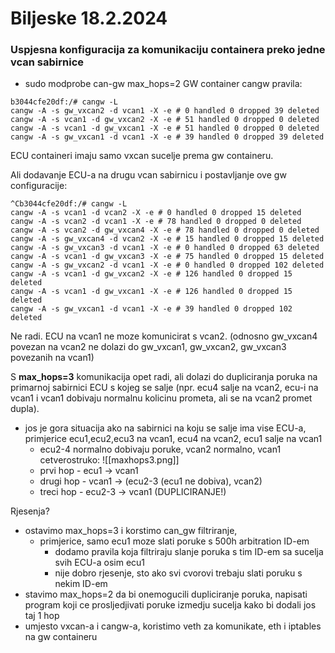 
# Biljeske 18.2.2024

### Uspjesna konfiguracija za komunikaciju containera preko jedne vcan sabirnice

- sudo modprobe can-gw max_hops=2
GW container cangw pravila:
```
b3044cfe20df:/# cangw -L
cangw -A -s gw_vxcan2 -d vcan1 -X -e # 0 handled 0 dropped 39 deleted
cangw -A -s vcan1 -d gw_vxcan2 -X -e # 51 handled 0 dropped 0 deleted
cangw -A -s vcan1 -d gw_vxcan1 -X -e # 51 handled 0 dropped 0 deleted
cangw -A -s gw_vxcan1 -d vcan1 -X -e # 39 handled 0 dropped 39 deleted
```

ECU containeri imaju samo vxcan sucelje prema gw containeru.

Ali dodavanje ECU-a na drugu vcan sabirnicu i postavljanje ove gw configuracije:
```
^Cb3044cfe20df:/# cangw -L
cangw -A -s vcan1 -d vcan2 -X -e # 0 handled 0 dropped 15 deleted
cangw -A -s vcan2 -d vcan1 -X -e # 78 handled 0 dropped 0 deleted
cangw -A -s vcan2 -d gw_vxcan4 -X -e # 78 handled 0 dropped 0 deleted
cangw -A -s gw_vxcan4 -d vcan2 -X -e # 15 handled 0 dropped 15 deleted
cangw -A -s gw_vxcan3 -d vcan1 -X -e # 0 handled 0 dropped 63 deleted
cangw -A -s vcan1 -d gw_vxcan3 -X -e # 75 handled 0 dropped 15 deleted
cangw -A -s gw_vxcan2 -d vcan1 -X -e # 0 handled 0 dropped 102 deleted
cangw -A -s vcan1 -d gw_vxcan2 -X -e # 126 handled 0 dropped 15 deleted
cangw -A -s vcan1 -d gw_vxcan1 -X -e # 126 handled 0 dropped 15 deleted
cangw -A -s gw_vxcan1 -d vcan1 -X -e # 39 handled 0 dropped 102 deleted

```

Ne radi. ECU na vcan1 ne moze komunicirat s vcan2. (odnosno gw_vxcan4 povezan na vcan2 ne dolazi do gw_vxcan1, gw_vxcan2, gw_vxcan3 povezanih na vcan1)

S **max_hops=3** komunikacija opet radi, ali dolazi do dupliciranja poruka na primarnoj sabirnici ECU s kojeg se salje (npr. ecu4 salje na vcan2, ecu-i na vcan1 i vcan1 dobivaju normalnu kolicinu prometa, ali se na vcan2 promet dupla).
- jos je gora situacija ako na sabirnici na koju se salje ima vise ECU-a, primjerice ecu1,ecu2,ecu3 na vcan1, ecu4 na vcan2, ecu1 salje na vcan1
	- ecu2-4 normalno dobivaju poruke, vcan2 normalno, vcan1 cetverostruko:
		![[maxhops3.png]]
	- prvi hop - ecu1 -> vcan1
	- drugi hop - vcan1 -> (ecu2-3 (ecu1 ne dobiva), vcan2)
	- treci hop - ecu2-3 -> vcan1 (DUPLICIRANJE!)



Rjesenja?
- ostavimo max_hops=3 i korstimo can_gw filtriranje, 
	- primjerice, samo ecu1 moze slati poruke s 500h arbitration ID-em
		- dodamo pravila koja filtriraju slanje poruka s tim ID-em sa sucelja svih ECU-a osim ecu1
		- nije dobro rjesenje, sto ako svi cvorovi trebaju slati poruku s nekim ID-em
- stavimo max_hops=2 da bi onemogucili dupliciranje poruka, napisati program koji ce prosljedjivati poruke izmedju sucelja kako bi dodali jos taj 1 hop
- umjesto vxcan-a i cangw-a, koristimo veth za komunikate, eth i iptables na gw containeru